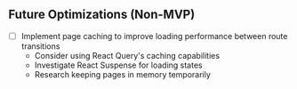 ## Future Optimizations (Non-MVP)
- [ ] Implement page caching to improve loading performance between route transitions
  - Consider using React Query's caching capabilities
  - Investigate React Suspense for loading states
  - Research keeping pages in memory temporarily 